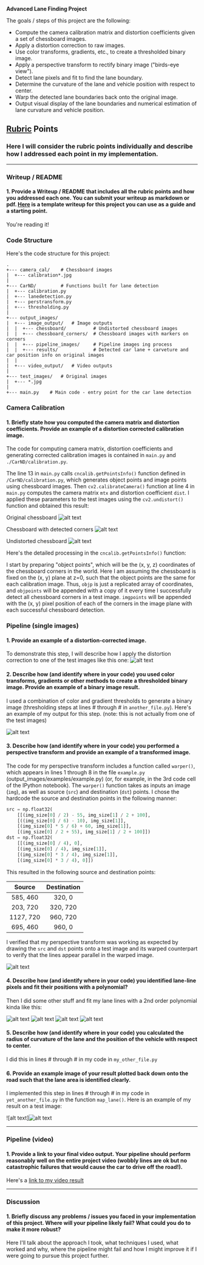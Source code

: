 **Advanced Lane Finding Project**

The goals / steps of this project are the following:

* Compute the camera calibration matrix and distortion coefficients given a set of chessboard images.
* Apply a distortion correction to raw images.
* Use color transforms, gradients, etc., to create a thresholded binary image.
* Apply a perspective transform to rectify binary image ("birds-eye view").
* Detect lane pixels and fit to find the lane boundary.
* Determine the curvature of the lane and vehicle position with respect to center.
* Warp the detected lane boundaries back onto the original image.
* Output visual display of the lane boundaries and numerical estimation of lane curvature and vehicle position.

[//]: # (Image References)

[img-cal1]: ./camera_cal/calibration2.jpg "Original chessboard"
[img-cal2]: ./output_images/image_output/chessboard_corners/calibration2.jpg "Chessboard with detected corners"
[img-cal3]: ./output_images/image_output/chessboard/calibration2.jpg "Undistored chessboard"

[img-pipeline0]: ./test_images/test1.jpg "Original image"
[img-pipeline1]: ./output_images/image_output/pipeline_images/test1_1_binary.jpg "Binary thresholded image"
[img-pipeline2]: ./output_images/image_output/pipeline_images/test1_2_warped.jpg "Warped image"
[img-pipeline3]: ./output_images/image_output/pipeline_images/test1_3_histogram.jpg "Histogram"
[img-pipeline4]: ./output_images/image_output/pipeline_images/test1_4_laneplots.jpg "Lane plots"
[img-pipeline5]: ./output_images/image_output/pipeline_images/test1_5_lanelines.jpg "Lane lines"
[img-pipeline6]: ./output_images/image_output/pipeline_images/test1_6_lanearea.jpg "Lane area"
[img-pipeline7]: ./output_images/image_output/pipeline_images/test1_7_overlayed.jpg "Overlayed image"


[image1]: ./examples/undistort_output.png "Undistorted"
[image2]: ./test_images/test1.jpg "Road Transformed"
[image3]: ./examples/binary_combo_example.jpg "Binary Example"
[image4]: ./examples/warped_straight_lines.jpg "Warp Example"
[image5]: ./examples/color_fit_lines.jpg "Fit Visual"
[image6]: ./examples/example_output.jpg "Output"
[video1]: ./project_video.mp4 "Video"

## [Rubric](https://review.udacity.com/#!/rubrics/571/view) Points

### Here I will consider the rubric points individually and describe how I addressed each point in my implementation.  

---

### Writeup / README

#### 1. Provide a Writeup / README that includes all the rubric points and how you addressed each one.  You can submit your writeup as markdown or pdf.  [Here](https://github.com/udacity/CarND-Advanced-Lane-Lines/blob/master/writeup_template.md) is a template writeup for this project you can use as a guide and a starting point.  

You're reading it!

### Code Structure

Here's the code structure for this project:

```
.
+--- camera_cal/    # Chessboard images
|  +--- calibration*.jpg
|
+--- CarND/         # Functions built for lane detection
|  +--- calibration.py
|  +--- lanedetection.py
|  +--- perstransform.py
|  +--- thresholding.py
|
+--- output_images/
|  +--- image_output/   # Image outputs
|  |  +--- chessboard/          # Undistorted chessboard images
|  |  +--- chessboard_corners/  # Chessboard images with markers on corners
|  |  +--- pipeline_images/     # Pipeline images ing process
|  |  +--- results/             # Detected car lane + carveture and car position info on original images
|  |
|  +--- video_output/   # Video outputs
|
+--- test_images/   # Original images
|  +--- *.jpg
|
+--- main.py    # Main code - entry point for the car lane detection
```

### Camera Calibration

#### 1. Briefly state how you computed the camera matrix and distortion coefficients. Provide an example of a distortion corrected calibration image.

The code for computing camera matrix, distortion coefficients and generating corrected calibration images is contained in `main.py` and `./CarND/calibration.py`.

The line 13 in `main.py` calls `cncalib.getPointsInfo()` function defined in `/CarND/calibration.py`, which generates object points and image points using chessboard images. Then `cv2.calibrateCamera()` function at line 4 in `main.py` computes the camera matrix `mtx` and distortion coefficient `dist`. I applied these parameters to the test images using the `cv2.undistort()` function and obtained this result:

Original chessboard
![alt text][img-cal1]

Chessboard with detected corners
![alt text][img-cal2]

Undistorted chessboard
![alt text][img-cal3]

Here's the detailed processing in the `cncalib.getPointsInfo()` function:

I start by preparing "object points", which will be the (x, y, z) coordinates of the chessboard corners in the world. Here I am assuming the chessboard is fixed on the (x, y) plane at z=0, such that the object points are the same for each calibration image.  Thus, `objp` is just a replicated array of coordinates, and `objpoints` will be appended with a copy of it every time I successfully detect all chessboard corners in a test image.  `imgpoints` will be appended with the (x, y) pixel position of each of the corners in the image plane with each successful chessboard detection.


### Pipeline (single images)

#### 1. Provide an example of a distortion-corrected image.

To demonstrate this step, I will describe how I apply the distortion correction to one of the test images like this one:
![alt text][img-pipeline0]

#### 2. Describe how (and identify where in your code) you used color transforms, gradients or other methods to create a thresholded binary image.  Provide an example of a binary image result.

I used a combination of color and gradient thresholds to generate a binary image (thresholding steps at lines # through # in `another_file.py`).  Here's an example of my output for this step.  (note: this is not actually from one of the test images)

![alt text][img-pipeline1]

#### 3. Describe how (and identify where in your code) you performed a perspective transform and provide an example of a transformed image.

The code for my perspective transform includes a function called `warper()`, which appears in lines 1 through 8 in the file `example.py` (output_images/examples/example.py) (or, for example, in the 3rd code cell of the IPython notebook).  The `warper()` function takes as inputs an image (`img`), as well as source (`src`) and destination (`dst`) points.  I chose the hardcode the source and destination points in the following manner:

```python
src = np.float32(
    [[(img_size[0] / 2) - 55, img_size[1] / 2 + 100],
    [((img_size[0] / 6) - 10), img_size[1]],
    [(img_size[0] * 5 / 6) + 60, img_size[1]],
    [(img_size[0] / 2 + 55), img_size[1] / 2 + 100]])
dst = np.float32(
    [[(img_size[0] / 4), 0],
    [(img_size[0] / 4), img_size[1]],
    [(img_size[0] * 3 / 4), img_size[1]],
    [(img_size[0] * 3 / 4), 0]])
```

This resulted in the following source and destination points:

| Source        | Destination   | 
|:-------------:|:-------------:| 
| 585, 460      | 320, 0        | 
| 203, 720      | 320, 720      |
| 1127, 720     | 960, 720      |
| 695, 460      | 960, 0        |

I verified that my perspective transform was working as expected by drawing the `src` and `dst` points onto a test image and its warped counterpart to verify that the lines appear parallel in the warped image.

![alt text][img-pipeline2]

#### 4. Describe how (and identify where in your code) you identified lane-line pixels and fit their positions with a polynomial?

Then I did some other stuff and fit my lane lines with a 2nd order polynomial kinda like this:

![alt text][img-pipeline3]
![alt text][img-pipeline4]
![alt text][img-pipeline5]
![alt text][img-pipeline6]

#### 5. Describe how (and identify where in your code) you calculated the radius of curvature of the lane and the position of the vehicle with respect to center.

I did this in lines # through # in my code in `my_other_file.py`

#### 6. Provide an example image of your result plotted back down onto the road such that the lane area is identified clearly.

I implemented this step in lines # through # in my code in `yet_another_file.py` in the function `map_lane()`.  Here is an example of my result on a test image:

![alt text]![alt text][img-pipeline7]


---

### Pipeline (video)

#### 1. Provide a link to your final video output.  Your pipeline should perform reasonably well on the entire project video (wobbly lines are ok but no catastrophic failures that would cause the car to drive off the road!).

Here's a [link to my video result](./output_images/video_output/lane_detection8.mp4)

---

### Discussion

#### 1. Briefly discuss any problems / issues you faced in your implementation of this project.  Where will your pipeline likely fail?  What could you do to make it more robust?

Here I'll talk about the approach I took, what techniques I used, what worked and why, where the pipeline might fail and how I might improve it if I were going to pursue this project further.  

